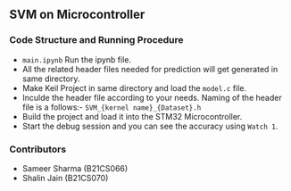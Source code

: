 ## SVM on Microcontroller

### Code Structure and Running Procedure

- `main.ipynb` Run the ipynb file. 
- All the related header files needed for prediction will get generated in same directory. 
- Make Keil Project in same directory and load the `model.c` file.
- Inculde the header file according to your needs. Naming of the header file is a follows:- `SVM_{kernel name}_{Dataset}.h`
- Build the project and load it into the STM32 Microcontroller.
- Start the debug session and you can see the accuracy using `Watch 1`.

### Contributors

- Sameer Sharma (B21CS066)
- Shalin Jain (B21CS070)